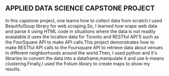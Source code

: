 ## APPLIED DATA SCIENCE CAPSTONE PROJECT
In this capstone project, one learns how to collect data from scratch.I used BeautifulSoup library for web scraping.So, I learned how srape web data and parse it using HTML code in situations where the data is not readily avaialable.It uses the location data for Toronto and RESTful API'S such as the FourSquare API to make API calls.This project demonstrates how to make RESTful API calls to the Foursquare API to retrieve data about venues in different neighborhoods around the world.Then, I used python and it's libraries to convert the data into a dataframe,manipulate it and use k-means clustering.Finally,I used the Folium library to create maps to show my results.
